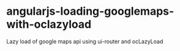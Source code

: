 # angularjs-loading-googlemaps-with-oclazyload
Lazy load of google maps api using ui-router and ocLazyLoad
